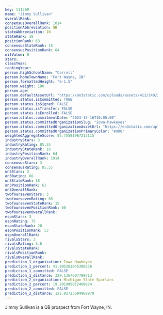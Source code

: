 ```yaml
---
key: 111369
name: "Jimmy Sullivan"
overallRank: 
consensusOverallRank: 1014
positionAbbreviation: QB
stateAbbreviation: IN
stateRank: 18
positionRank: 63
consensusStateRank: 18
consensusPositionRank: 64
nilValue: 0
stars: 
classYear: 
rankingYear: 
person.highSchoolName: "Carroll"
person.homeTownName: "Fort Wayne, IN"
person.formattedHeight: "6-1.5"
person.weight: 180
person.age: 
person.defaultAssetUrl: "https://on3static.com/uploads/assets/411/240/240411.JPG"
person.status.isCommitted: TRUE
person.status.isSigned: FALSE
person.status.isTransfer: FALSE
person.status.isEnrolled: FALSE
person.status.commitmentDate: "2023-12-16T10:05:00"
person.status.committedOrganizationSlug: "iowa-hawkeyes"
person.status.committedOrganizationAssetUrl: "https://on3static.com/uploads/assets/976/149/149976.svg"
person.status.committedOrganizationPrimaryColor: "#000"
weightedAggregateScore: 85.75581967213115
industryStars: 3
industryRating: 85.55
industryStateRank: 18
industryPositionRank: 64
industryOverallRank: 1014
consensusStars: 3
consensusRating: 85.55
on3Stars: 3
on3Rating: 86
on3StateRank: 18
on3PositionRank: 63
on3OverallRank: 
twofoursevenStars: 3
twofoursevenRating: 86
twofoursevenStateRank: 15
twofoursevenPositionRank: 60
twofoursevenOverallRank: 
espnStars: 3
espnRating: 75
espnStateRank: 20
espnPositionRank: 53
espnOverallRank: 
rivalsStars: 3
rivalsRating: 5.6
rivalsStateRank: 
rivalsPositionRank: 
rivalsOverallRank: 
prediction_1_organization: Iowa Hawkeyes
prediction_1_percent: 41.895261845386536
prediction_1_committed: FALSE
prediction_1_distance: 329.1367607789713
prediction_2_organization: Michigan State Spartans
prediction_2_percent: 19.201995012468824
prediction_2_committed: FALSE
prediction_2_distance: 122.92723694968979
---
```

Jimmy Sullivan is a QB prospect from Fort Wayne, IN.